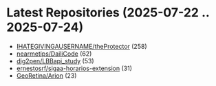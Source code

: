 # Latest Repositories (2025-07-22 .. 2025-07-24)

- [IHATEGIVINGAUSERNAME/theProtector](https://github.com/IHATEGIVINGAUSERNAME/theProtector) (258)
- [nearmetips/DailiCode](https://github.com/nearmetips/DailiCode) (62)
- [dig2pen/LBBapi_study](https://github.com/dig2pen/LBBapi_study) (53)
- [ernestosrf/sigaa-horarios-extension](https://github.com/ernestosrf/sigaa-horarios-extension) (31)
- [GeoRetina/Arion](https://github.com/GeoRetina/Arion) (23)
